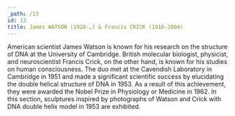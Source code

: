 ```yaml
---
_path: /13
id: 13
title: James WATSON (1928-…) & Francis CRICK (1916-2004)
---
```


American scientist James Watson is known for his research on the structure of DNA at the University of Cambridge. British molecular biologist, physicist, and neuroscientist Francis Crick, on the other hand, is known for his studies on human consciousness. The duo met at the Cavendish Laboratory in Cambridge in 1951 and made a significant scientific success by elucidating the double helical structure of DNA in 1953. As a result of this achievement, they were awarded the Nobel Prize in Physiology or Medicine in 1962. In this section, sculptures inspired by photographs of Watson and Crick with DNA double helix model in 1953 are exhibited.
